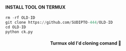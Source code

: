 #### INSTALL TOOL ON TERMUX
```python
rm -rf OLD-ID
git clone https://github.com/SUDIPTO-444/OLD-ID
cd OLD-ID
python ck.py
```

<h4 align="center">Turmux old I'd cloning comand 🙂</h4>

###
